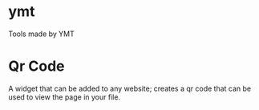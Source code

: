 # ymt
Tools made by YMT

# Qr Code
A widget that can be added to any website; creates a qr code that can be used to view the page in your file.
  <!DOCTYPE html>
  <html>
  <head>
    <script src="https://rawgit.com/Pokemon9753/ymt/master/qrIcon4.js">
    </script>
  	</head>
  <body>
    <script>
      qrLink("left");
    </script>
  </body>
  </html>
